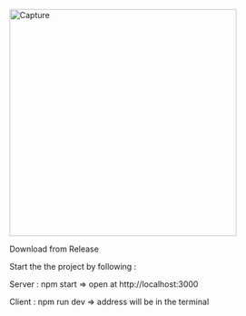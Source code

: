 <a href="https://ibb.co/J5M4YrD"><img src="https://i.ibb.co/hDtjG23/Capture.png" alt="Capture" border="0" width=400 /></a>

Download from Release


Start the the project by following :

Server : npm start => open at http://localhost:3000


Client : npm run dev => address will be in the terminal
